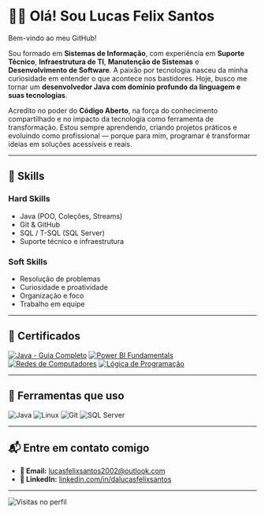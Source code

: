 <h1>👨‍💻 Olá! Sou Lucas Felix Santos</h1>

Bem-vindo ao meu GitHub!

Sou formado em **Sistemas de Informação**, com experiência em **Suporte Técnico**, **Infraestrutura de TI**, **Manutenção de Sistemas** e **Desenvolvimento de Software**. A paixão por tecnologia nasceu da minha curiosidade em entender o que acontece nos bastidores. Hoje, busco me tornar um **desenvolvedor Java com domínio profundo da linguagem e suas tecnologias**.

Acredito no poder do **Código Aberto**, na força do conhecimento compartilhado e no impacto da tecnologia como ferramenta de transformação. Estou sempre aprendendo, criando projetos práticos e evoluindo como profissional — porque para mim, programar é transformar ideias em soluções acessíveis e reais.

---

## 💼 Skills

### Hard Skills
- Java (POO, Coleções, Streams)
- Git & GitHub
- SQL / T-SQL (SQL Server)
- Suporte técnico e infraestrutura

### Soft Skills
- Resolução de problemas
- Curiosidade e proatividade
- Organização e foco
- Trabalho em equipe

---

## 🏅 Certificados

[![Java - Guia Completo](https://img.shields.io/badge/Certificado-Java%20Completo-orange?style=for-the-badge)](assets/certificado_java.jpg)
[![Power BI Fundamentals](https://img.shields.io/badge/Certificado-Power%20BI-purple?style=for-the-badge)](assets/certificado_xperiun.jpg)
[![Redes de Computadores](https://img.shields.io/badge/Certificado-Redes%20de%20Computadores-blue?style=for-the-badge)](assets/certificado_redes.jpg)
[![Lógica de Programação](https://img.shields.io/badge/Certificado-Lógica%20de%20Programação-success?style=for-the-badge)](assets/certificado_logica.jpg)

---

## 🧰 Ferramentas que uso

![Java](https://img.shields.io/badge/Java-000?style=for-the-badge&logo=java&logoColor=ED8B00)
![Linux](https://img.shields.io/badge/Linux-000?style=for-the-badge&logo=linux&logoColor=white)
![Git](https://img.shields.io/badge/Git-000?style=for-the-badge&logo=git&logoColor=F05032)
![SQL Server](https://img.shields.io/badge/SQL_Server-000?style=for-the-badge&logo=microsoftsqlserver&logoColor=white)

---

## 📬 Entre em contato comigo

- **📧 Email:** [lucasfelixsantos2002@outlook.com](mailto:lucasfelixsantos2002@outlook.com)  
- **💼 LinkedIn:** [linkedin.com/in/dalucasfelixsantos](https://www.linkedin.com/in/dalucasfelixsantos)

---

![Visitas no perfil](https://komarev.com/ghpvc/?username=LucasFelix-S&color=blue)
